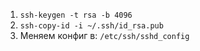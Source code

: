 1) `ssh-keygen -t rsa -b 4096`
2) `ssh-copy-id -i ~/.ssh/id_rsa.pub`
3) Меняем конфиг в: `/etc/ssh/sshd_config`